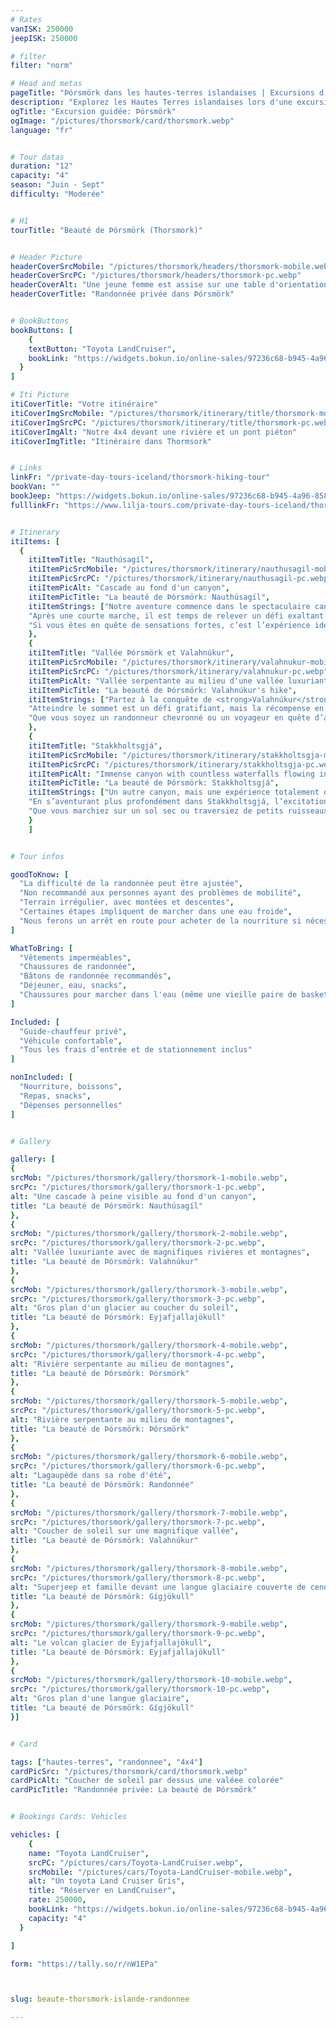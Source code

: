 ```yaml
---
# Rates
vanISK: 250000
jeepISK: 250000

# filter
filter: "norm"

# Head and metas
pageTitle: "Þórsmörk dans les hautes-terres islandaises | Excursions d'exception | Lilja Tours"
description: "Explorez les Hautes Terres islandaises lors d'une excursion privée à Þórsmörk ! Randonnez à Nauthúsagíl, gravissez Valahnúkur et explorez Stakkholtsgjá."
ogTitle: "Excursion guidée: Þórsmörk"
ogImage: "/pictures/thorsmork/card/thorsmork.webp"
language: "fr"


# Tour datas
duration: "12"
capacity: "4"
season: "Juin - Sept"
difficulty: "Moderée"


# H1
tourTitle: "Beauté de Þórsmörk (Thorsmork)"


# Header Picture
headerCoverSrcMobile: "/pictures/thorsmork/headers/thorsmork-mobile.webp"
headerCoverSrcPC: "/pictures/thorsmork/headers/thorsmork-pc.webp"
headerCoverAlt: "Une jeune femme est assise sur une table d'orientation devant de somptueux paysages"
headerCoverTitle: "Randonnée privée dans Þórsmörk"


# BookButtons
bookButtons: [
    {
    textButton: "Toyota LandCruiser",
    bookLink: "https://widgets.bokun.io/online-sales/97236c68-b945-4a96-8587-660bdc4c45fd/experience-calendar/783279"
  }
]

# Iti Picture
itiCoverTitle: "Votre itinéraire"
itiCoverImgSrcMobile: "/pictures/thorsmork/itinerary/title/thorsmork-mobile.webp"
itiCoverImgSrcPC: "/pictures/thorsmork/itinerary/title/thorsmork-pc.webp"
itiCoverImgAlt: "Notre 4x4 devant une rivière et un pont piéton"
itiCoverImgTitle: "Itinéraire dans Thormsork"


# Links
linkFr: "/private-day-tours-iceland/thorsmork-hiking-tour"
bookVan: ""
bookJeep: "https://widgets.bokun.io/online-sales/97236c68-b945-4a96-8587-660bdc4c45fd/experience-calendar/783279"
fulllinkFr: "https://www.lilja-tours.com/private-day-tours-iceland/thorsmork-hiking-tour"


# Itinerary
itiItems: [
  { 
    itiItemTitle: "Nauthúsagíl",
    itiItemPicSrcMobile: "/pictures/thorsmork/itinerary/nauthusagil-mobile.webp",
    itiItemPicSrcPC: "/pictures/thorsmork/itinerary/nauthusagil-pc.webp",
    itiItemPicAlt: "Cascade au fond d'un canyon",
    itiItemPicTitle: "La beauté de Þórsmörk: Nauthúsagíl",
    itiItemStrings: ["Notre aventure commence dans le spectaculaire canyon de <strong>Nauthúsagíl</strong>, un joyau caché au cœur des Hautes Terres islandaises. Cette gorge étroite, tapissée de mousse verdoyante et de végétation délicate, offre un début enchanteur à notre exploration. En suivant la rivière sinueuse qui nous mène plus loin dans le canyon, le paysage devient encore plus magique, avec d’imposantes parois rocheuses qui nous guident.",
    "Après une courte marche, il est temps de relever un défi exaltant : enlever nos chaussures ! Pour atteindre la magnifique cascade nichée au cœur de Nauthúsagíl, nous traverserons une eau rafraîchissante en nous agrippant aux chaînes solidement fixées aux parois naturelles du canyon. L’aventure ne réside pas seulement dans la destination, mais aussi dans le chemin pour y parvenir, rendant chaque instant inoubliable.",
    "Si vous êtes en quête de sensations fortes, c’est l’expérience idéale pour commencer ! Nauthúsagíl est bien plus qu’un simple arrêt : c’est une immersion totale dans la nature brute de l’Islande, une invitation à sortir de votre zone de confort et à embrasser la beauté sauvage de ce paysage unique."]
    },
    {
    itiItemTitle: "Vallée Þórsmörk et Valahnúkur",
    itiItemPicSrcMobile: "/pictures/thorsmork/itinerary/valahnukur-mobile.webp",
    itiItemPicSrcPC: "/pictures/thorsmork/itinerary/valahnukur-pc.webp",
    itiItemPicAlt: "Vallée serpentante au milieu d'une vallée luxuriante",
    itiItemPicTitle: "La beauté de Þórsmörk: Valahnúkur's hike",
    itiItemStrings: ["Partez à la conquête de <strong>Valahnúkur</strong> ! Cet ancien volcan est devenu une véritable icône des Hautes Terres islandaises, témoignant de la beauté sauvage et indomptée de la région. Accessible uniquement durant les mois d’été, ce paradis reculé vous invite à explorer des paysages intacts, où la nature demeure préservée et majestueuse.",
    "Atteindre le sommet est un défi gratifiant, mais la récompense en vaut la peine : une vue panoramique à couper le souffle, parmi les plus spectaculaires d’Islande. À 360 degrés, un décor fascinant se dévoile, avec des montagnes imposantes, des vallées profondes et des rivières sinueuses, offrant une perspective inoubliable sur cette terre d’exception.",
    "Que vous soyez un randonneur chevronné ou un voyageur en quête d’aventure, gravir Valahnúkur est une expérience qui vous marquera à jamais. Profitez de l’instant, laissez votre regard embrasser l’horizon infini et laissez-vous captiver par la magie des Hautes Terres islandaises."]
    },
    {
    itiItemTitle: "Stakkholtsgjá",
    itiItemPicSrcMobile: "/pictures/thorsmork/itinerary/stakkholtsgja-mobile.webp",
    itiItemPicSrcPC: "/pictures/thorsmork/itinerary/stakkholtsgja-pc.webp",
    itiItemPicAlt: "Immense canyon with countless waterfalls flowing in",
    itiItemPicTitle: "La beauté de Þórsmörk: Stakkholtsgjá",
    itiItemStrings: ["Un autre canyon, mais une expérience totalement différente : bienvenue à <strong>Stakkholtsgjá</strong>, une gorge vaste et majestueuse qui met en valeur la diversité des paysages islandais. Contrairement au canyon étroit et recouvert de mousse de Nauthúsagíl, Stakkholtsgjá est large et ouvert, avec des falaises imposantes qui créent une atmosphère saisissante. À sa base, un lit de rivière sinueux dessine d’innombrables courbes et méandres, ajoutant à la beauté dynamique du lieu.",
    "En s’aventurant plus profondément dans Stakkholtsgjá, l’excitation monte à l’approche de son point d’orgue : une cascade cachée au fond du canyon. Alors qu’atteindre celle de Nauthúsagíl implique de marcher dans l’eau, ici, l’accès dépend des saisons. Parfois, le chemin est sec et facile, tandis qu’à d’autres moments, quelques éclaboussures seront de mise !",
    "Que vous marchiez sur un sol sec ou traversiez de petits ruisseaux, Stakkholtsgjá promet une aventure inoubliable. Son immensité, sa beauté et ses conditions changeantes en font une étape incontournable de votre exploration des Hautes Terres islandaises."]
    }
    ]


# Tour infos

goodToKnow: [
  "La difficulté de la randonnée peut être ajustée",
  "Non recommandé aux personnes ayant des problèmes de mobilité",
  "Terrain irrégulier, avec montées et descentes",
  "Certaines étapes impliquent de marcher dans une eau froide",
  "Nous ferons un arrêt en route pour acheter de la nourriture si nécessaire"
]

WhatToBring: [
  "Vêtements imperméables",
  "Chaussures de randonnée",
  "Bâtons de randonnée recommandés",
  "Déjeuner, eau, snacks",
  "Chaussures pour marcher dans l'eau (même une vieille paire de baskets)"
]

Included: [
  "Guide-chauffeur privé",
  "Véhicule confortable",
  "Tous les frais d’entrée et de stationnement inclus"
]

nonIncluded: [
  "Nourriture, boissons",
  "Repas, snacks",
  "Dépenses personnelles"
]


# Gallery

gallery: [
{
srcMob: "/pictures/thorsmork/gallery/thorsmork-1-mobile.webp",
srcPc: "/pictures/thorsmork/gallery/thorsmork-1-pc.webp",
alt: "Une cascade à peine visible au fond d'un canyon",
title: "La beauté de Þórsmörk: Nauthúsagíl"
},    
{
srcMob: "/pictures/thorsmork/gallery/thorsmork-2-mobile.webp",
srcPc: "/pictures/thorsmork/gallery/thorsmork-2-pc.webp",
alt: "Vallée luxuriante avec de magnifiques rivières et montagnes",
title: "La beauté de Þórsmörk: Valahnúkur"
},    
{
srcMob: "/pictures/thorsmork/gallery/thorsmork-3-mobile.webp",
srcPc: "/pictures/thorsmork/gallery/thorsmork-3-pc.webp",
alt: "Gros plan d'un glacier au coucher du soleil",
title: "La beauté de Þórsmörk: Eyjafjallajökull"
},  
{
srcMob: "/pictures/thorsmork/gallery/thorsmork-4-mobile.webp",
srcPc: "/pictures/thorsmork/gallery/thorsmork-4-pc.webp",
alt: "Rivière serpentante au milieu de montagnes",
title: "La beauté de Þórsmörk: Þórsmörk"
},  
{
srcMob: "/pictures/thorsmork/gallery/thorsmork-5-mobile.webp",
srcPc: "/pictures/thorsmork/gallery/thorsmork-5-pc.webp",
alt: "Rivière serpentante au milieu de montagnes",
title: "La beauté de Þórsmörk: Þórsmörk"
},   
{
srcMob: "/pictures/thorsmork/gallery/thorsmork-6-mobile.webp",
srcPc: "/pictures/thorsmork/gallery/thorsmork-6-pc.webp",
alt: "Lagaupède dans sa robe d'été",
title: "La beauté de Þórsmörk: Randonnée"
},    
{
srcMob: "/pictures/thorsmork/gallery/thorsmork-7-mobile.webp",
srcPc: "/pictures/thorsmork/gallery/thorsmork-7-pc.webp",
alt: "Coucher de soleil sur une magnifique vallée",
title: "La beauté de Þórsmörk: Valahnúkur"
},  
{
srcMob: "/pictures/thorsmork/gallery/thorsmork-8-mobile.webp",
srcPc: "/pictures/thorsmork/gallery/thorsmork-8-pc.webp",
alt: "Superjeep et famille devant une langue glaciaire couverte de cendres volcaniques",
title: "La beauté de Þórsmörk: Gígjökull"
},  
{
srcMob: "/pictures/thorsmork/gallery/thorsmork-9-mobile.webp",
srcPc: "/pictures/thorsmork/gallery/thorsmork-9-pc.webp",
alt: "Le volcan glacier de Eyjafjallajökull",
title: "La beauté de Þórsmörk: Eyjafjallajökull"
},  
{
srcMob: "/pictures/thorsmork/gallery/thorsmork-10-mobile.webp",
srcPc: "/pictures/thorsmork/gallery/thorsmork-10-pc.webp",
alt: "Gros plan d'une langue glaciaire",
title: "La beauté de Þórsmörk: Gígjökull"
}]


# Card

tags: ["hautes-terres", "randonnee", "4x4"]
cardPicSrc: "/pictures/thorsmork/card/thorsmork.webp"
cardPicAlt: "Coucher de soleil par dessus une valéee colorée"
cardPicTitle: "Randonnée privée: La beauté de Þórsmörk"


# Bookings Cards: Vehicles

vehicles: [
    {
    name: "Toyota LandCruiser",
    srcPC: "/pictures/cars/Toyota-LandCruiser.webp",
    srcMobile: "/pictures/cars/Toyota-LandCruiser-mobile.webp",
    alt: "Un toyota Land Cruiser Gris",
    title: "Réserver en LandCruiser",
    rate: 250000,
    bookLink: "https://widgets.bokun.io/online-sales/97236c68-b945-4a96-8587-660bdc4c45fd/experience-calendar/783279",
    capacity: "4"
  }

]

form: "https://tally.so/r/nW1EPa"



slug: beaute-thorsmork-islande-randonnee

---
```

